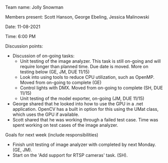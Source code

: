Team name: Jolly Snowman

Members present: Scott Hanson, George Ebeling, Jessica Malinowski

Date: 11-08-2021

Time: 6:00 PM

Discussion points:

- Discussion of on-going tasks:
    - Unit testing of the image analyzer. This task is still on-going and will require longer than planned time. Due date is moved. More on testing below (GE, JM, DUE 11/15)
    - Look into using tools to reduce CPU utilization, such as OpenMP. Moved from on-going to complete (GE)
    - Control lights with DMX. Moved from on-going to complete (SH, DUE 11/15)
    - Unit testing of the model exporter, on-going (JM, DUE 11/15)
- George shared that he looked into how to use the GPU in a .net application. OpenCV has a built in option for this using the UMat class, which uses the GPU if available.
- Scott shared that he was working through a failed test case. Time was spent working on test cases of the image analyzer. 

Goals for next week (include responsibilities)

- Finish unit testing of image analyzer with completed by next Monday. (GE, JM). 
- Start on the 'Add support for RTSP cameras' task. (SH).
